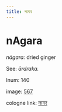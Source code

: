 ```yaml
---
title: नागर
---
```


# nAgara

<i>nāgara:</i>  dried ginger <div n="P" />See: <i>ārdraka.</i>

lnum: 140

image: [567](https://www.sanskrit-lexicon.uni-koeln.de/scans/csl-apidev/servepdf.php?dict=snp&page=567)

cologne link: [नागर](https://sanskrit-lexicon.uni-koeln.de/scans/csl-apidev/getword.php?dict=snp&key=नागर)

